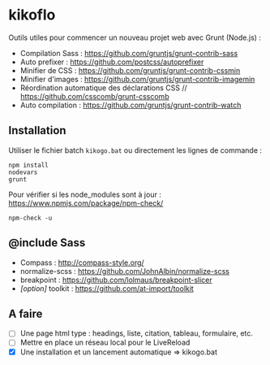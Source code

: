 # kikoflo
Outils utiles pour commencer un nouveau projet web avec Grunt (Node.js) :
* Compilation Sass : https://github.com/gruntjs/grunt-contrib-sass
* Auto prefixer : https://github.com/postcss/autoprefixer
* Minifier de CSS :  https://github.com/gruntjs/grunt-contrib-cssmin
* Minifier d'images : https://github.com/gruntjs/grunt-contrib-imagemin
* Réordination automatique des déclarations CSS // https://github.com/csscomb/grunt-csscomb
* Auto compilation : https://github.com/gruntjs/grunt-contrib-watch


## Installation
Utiliser le fichier batch `kikogo.bat` ou directement les lignes de commande :  

    npm install      
    nodevars 
    grunt
    
   
Pour vérifier si les node_modules sont à jour : https://www.npmjs.com/package/npm-check/

    npm-check -u


## @include Sass
* Compass : http://compass-style.org/
* normalize-scss : https://github.com/JohnAlbin/normalize-scss
* breakpoint : https://github.com/lolmaus/breakpoint-slicer
* _[option]_ toolkit : https://github.com/at-import/toolkit


## A faire
- [ ] Une page html type : headings, liste, citation, tableau, formulaire, etc.
- [ ] Mettre en place un réseau local pour le LiveReload
- [x] Une installation et un lancement automatique => kikogo.bat
